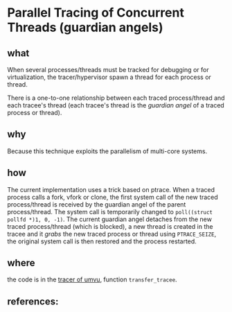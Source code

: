Parallel Tracing of Concurrent Threads (guardian angels)
====

what
----
When several processes/threads must be tracked for debugging or for virtualization, the tracer/hypervisor spawn a thread for each process or thread.

There is a one-to-one relationship between each traced process/thread and each tracee's thread (each tracee's thread is the _guardian angel_ of a 
traced process or thread).

why
----
Because this technique exploits the parallelism of multi-core systems.

how
----
The current implementation uses a trick based on ptrace. When a traced process calls a fork, vfork or clone, the first system call of the new traced process/thread 
is received by the guardian angel of the parent process/thread. The system call is temporarily changed to `poll((struct pollfd *)1, 0, -1)`.
The current guardian angel detaches from the new traced process/thread (which is blocked), a new thread is created in the tracee and it _grabs_ the new traced process or thread
using `PTRACE_SEIZE`, the original system call is then restored and the process restarted.

where
----
the code is in the [tracer of umvu](https://github.com/virtualsquare/vuos/blob/master/umvu/src/umvu_tracer.c), function `transfer_tracee`.

references:
----
